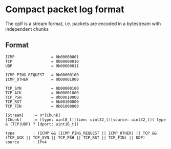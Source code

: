 # Compact packet log format

The cplf is a stream format, i.e. packets are encoded in a bytestream with independent chunks

## Format

    ICMP                = 0b00000001
    TCP                 = 0b00000010
    UDP                 = 0b00000011
    
    ICMP_PING_REQUEST   = 0b00000100
    ICMP_OTHER          = 0b00001000
    
    TCP_SYN             = 0b00000100
    TCP_ACK             = 0b00001000
    TCP_PSH             = 0b00010000
    TCP_RST             = 0b00100000
    TCP_FIN             = 0b01000000
    
    [Stream]    := n*[Chunk]
    [Chunk]     := [type: uint8_t][time: uint32_t][source: uint32_t]( type & (TCP|UDP) ? [dport: uint16_t])
    
    type        : (ICMP && (ICMP_PING_REQUEST || ICMP_OTHER) || TCP && (TCP_ACK || TCP_SYN || TCP_PSH || TCP_RST || TCP_FIN) || UDP)
    source      : IPv4


